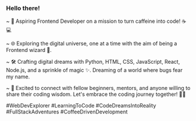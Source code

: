 ### Hello there! 

  ~ 🚀 Aspiring Frontend Developer on a mission to turn caffeine into code! ☕💻
  
  ~ 🌐 Exploring the digital universe, one at a time with the aim of being a Frontend wizard 🎨.
  
  ~ 🛠️ Crafting digital dreams with Python, HTML, CSS, JavaScript, React, Node.js, and a sprinkle of magic ✨. Dreaming of a world where bugs fear my name.
  
  ~ 💬 Excited to connect with fellow beginners, mentors, and anyone willing to share their coding wisdom. Let's embrace the coding journey together! 🚀✨

#WebDevExplorer #LearningToCode
#CodeDreamsIntoReality #FullStackAdventures #CoffeeDrivenDevelopment
